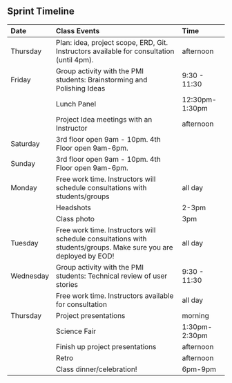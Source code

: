 ## Sprint Timeline

| Date     | Class Events   | Time    |
|:--       |:--             |:--      |
| Thursday | Plan: idea, project scope, ERD, Git. Instructors available for consultation (until 4pm). | afternoon |
| Friday   | Group activity with the PMI students: Brainstorming and Polishing Ideas          | 9:30 - 11:30 |
|          | Lunch Panel          | 12:30pm-1:30pm |
|          | Project Idea meetings with an Instructor | afternoon
| Saturday |  3rd floor open 9am - 10pm. 4th Floor open 9am-6pm.              |         |
| Sunday   | 3rd floor open 9am - 10pm. 4th Floor open 9am-6pm.                  |         |
| Monday   | Free work time. Instructors will schedule consultations with students/groups  | all day |
|          | Headshots  | 2-3pm |
|          | Class photo| 3pm |
| Tuesday  | Free work time. Instructors will schedule consultations with students/groups. Make sure you are deployed by EOD!  | all day |
| Wednesday| Group activity with the PMI students: Technical review of user stories          | 9:30 - 11:30 |
|          | Free work time. Instructors available for consultation          | all day |
| Thursday | Project presentations | morning |
|          | Science Fair | 1:30pm-2:30pm |
|          | Finish up project presentations | afternoon |
|          | Retro | afternoon |
|          | Class dinner/celebration! | 6pm-9pm |
